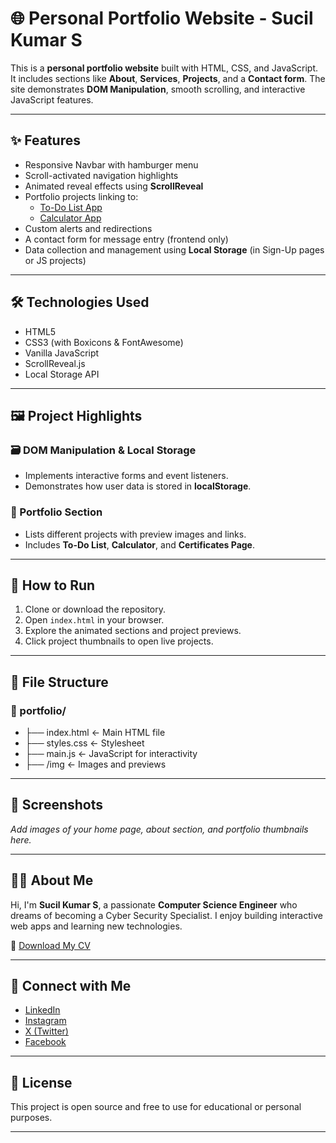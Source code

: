 # 🌐 Personal Portfolio Website - Sucil Kumar S

This is a **personal portfolio website** built with HTML, CSS, and JavaScript. It includes sections like **About**, **Services**, **Projects**, and a **Contact form**. The site demonstrates **DOM Manipulation**, smooth scrolling, and interactive JavaScript features.

---

## ✨ Features

- Responsive Navbar with hamburger menu
- Scroll-activated navigation highlights
- Animated reveal effects using **ScrollReveal**
- Portfolio projects linking to:
  - [To-Do List App](https://sucil-kumar-s.github.io/To-Do-List/)
  - [Calculator App](https://sucil-kumar-s.github.io/Calculator/)
- Custom alerts and redirections
- A contact form for message entry (frontend only)
- Data collection and management using **Local Storage** (in Sign-Up pages or JS projects)

---

## 🛠 Technologies Used

- HTML5
- CSS3 (with Boxicons & FontAwesome)
- Vanilla JavaScript
- ScrollReveal.js
- Local Storage API

---

## 🖼️ Project Highlights

### 🗃️ DOM Manipulation & Local Storage
- Implements interactive forms and event listeners.
- Demonstrates how user data is stored in **localStorage**.

### 📃 Portfolio Section
- Lists different projects with preview images and links.
- Includes **To-Do List**, **Calculator**, and **Certificates Page**.

---

## 🚀 How to Run

1. Clone or download the repository.
2. Open `index.html` in your browser.
3. Explore the animated sections and project previews.
4. Click project thumbnails to open live projects.

---

## 📁 File Structure

### 📁 portfolio/
- ├── index.html ← Main HTML file
- ├── styles.css ← Stylesheet
- ├── main.js ← JavaScript for interactivity
- ├── /img ← Images and previews


---

## 📸 Screenshots

_Add images of your home page, about section, and portfolio thumbnails here._

---

## 🙋‍♂️ About Me

Hi, I'm **Sucil Kumar S**, a passionate **Computer Science Engineer** who dreams of becoming a Cyber Security Specialist. I enjoy building interactive web apps and learning new technologies.

📄 [Download My CV](https://drive.google.com/file/d/113fx9oS4voV-QdetTLch39oqv2ZE8wSS/view?usp=sharing)

---

## 🔗 Connect with Me

- [LinkedIn](https://www.linkedin.com/in/sucilkumars73152113106)
- [Instagram](https://www.instagram.com/licus_smart_s_k?igsh=Ymx2YmpnOWFrdGIy)
- [X (Twitter)](https://x.com/Sucil_Kumar)
- [Facebook](https://www.facebook.com/share/q2TkfANsjSQp6rQm/)

---

## 📜 License

This project is open source and free to use for educational or personal purposes.

---

